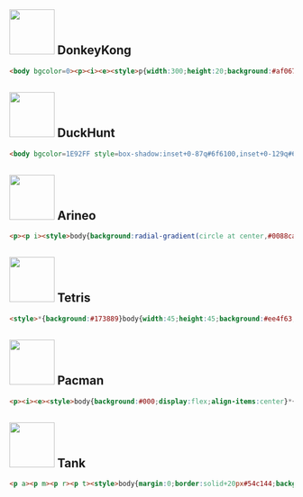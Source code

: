 ## <img height=80 src=https://camo.githubusercontent.com/2b929f5bb3c31840b384c6a73a054cc221392d4bb8d063f69b0b8f6fe1d93a8e/68747470733a2f2f637373626174746c652e6465762f746172676574732f3131382e706e67> DonkeyKong
```html
<body bgcolor=0><p><i><e><style>p{width:300;height:20;background:#af067c;margin:90 auto;border-radius:9q;box-shadow:#af067c+0+100px}e{position:fixed;width:300;height:20;background:#af067c;border-radius:9q;top:140;left:50;transform:rotate(-4deg)}i{position:fixed;width:20;height:50;color:#fff;top:110;left:0;box-shadow:190px 40px,300px -10px,300px 40px,80px 0;z-index:-1}
```

## <img height=80 src=https://cssbattle.dev/targets/121.png> DuckHunt
```html
<body bgcolor=1E92FF style=box-shadow:inset+0-87q#6f6100,inset+0-129q#69d10a;width:9in;height:8cm><p><i><style>*{position:fixed;margin:0}p{width:20;height:80;background:#441A0A;top:100;left:50}i{background:#69d10a;width:40;color:69d10a;height:40;top:80;left:40;border-radius:50%;box-shadow:0-20px,-20px 0px,20px 0,270px 50px,270px 70px}
```

## <img height=80  src=https://cssbattle.dev/targets/117.png> Arineo
```html
<p><p i><style>body{background:radial-gradient(circle at center,#0088ca 11px,#0000 0),linear-gradient(#fff 60px,#0000 0,#0000 240px,#fff 0),linear-gradient(115deg,#fff 185px,#2e2926 0,#2e2926 225px,#0000 0),linear-gradient(-115deg,#fff 185px,#2e2926 0,#2e2926 225px,#fff 0)}p,i{position:fixed;width:142;height:20;background:linear-gradient(45deg,#fff 20px,#0088ca 0);border:solid+8px#fff;top:76;left:114;transform:rotate(45deg);transform-origin:0 0}[i]{border-left:none;width:179;top:168;left:194;transform:rotate(-45deg);background:linear-gradient(-45deg,#fff 20px,#0088ca 0)}
```
## <img src=https://cssbattle.dev/targets/122.png height=80> Tetris
```html
<style>*{background:#173889}body{width:45;height:45;background:#ee4f63;color:ee4f63;position:fixed;left:246;top:-8;box-shadow:-51px 51px,0 51px,-204px 102px#f8da37,-153px 102px#f8da37,-51px 102px,-204px 153px#f8da37,-153px 153px#f8da37,-102px 153px,0 153px#b069f7,-204px 204px,-153px 204px,-102px 204px,-51px 204px#2ce1ea,0 204px#b069f7,51px 204px#b069f7,-204px 255px#f8da37,-153px 255px#2ce1ea,-102px 255px#2ce1ea,-51px 255px#2ce1ea,0 255px#b069f7,51px 255px#2ce1ea
```
## <img src=https://cssbattle.dev/targets/119.png height=80> Pacman
```html
<p><i><e><style>body{background:#000;display:flex;align-items:center}*{position:fixed}p{border:solid 30px#E0E246;border-right-color:#0000;border-radius:50%;left:60;top:110q}e{width:10;height:10;background:#fff;border-radius:50%;left:165;top:145;box-shadow:30px 0#fff, 60px 0#fff}i{width:60;height:60;background:#c74e4e;border-radius:50px 50px 0 0;left:280;top:120}i:after{content:"";width:20;height:20;background:#000;position:absolute;bottom:-12;transform:rotate(45deg);box-shadow:14px -15px#000, 28px -29px#000
```
## <img src=https://cssbattle.dev/targets/120.png height=80> Tank
```html
<p a><p m><p r><p t><style>body{margin:0;border:solid+20px#54c144;background:#000}p{position:fixed;background:#c74e4e}[a]{width:80;height:40;top:44;left:60;box-shadow:120px+0#c74e4e}[m]{width:200;height:40;top:124;left:60}[r]{width:40;height:180;top:44;left:300}[t]{background:#54c144;top:189;left:70;width:20;height:30}[t]:before{content:"";width:40;height:10;background:#54c144;position:fixed;left:-10;top:-5;box-shadow:0+30px#54c144,10px+15px#54c144}[t]:after{content:"";height:10;width:10;background:#fff;position:fixed;right:-40;top:10;box-shadow:20px+0#fff

```
